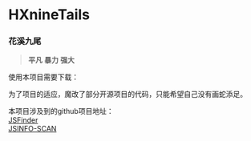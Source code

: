 # HXnineTails
### 花溪九尾
> **平凡** **暴力** **强大**  

使用本项目需要下载：

为了项目的适应，魔改了部分开源项目的代码，只能希望自己没有画蛇添足。

本项目涉及到的github项目地址：  
[JSFinder](https://github.com/Threezh1/JSFinder)  
[JSINFO-SCAN](https://github.com/p1g3/JSINFO-SCAN)